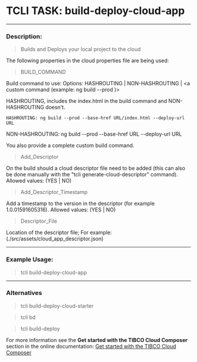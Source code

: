 # TCLI TASK: build-deploy-cloud-app

---
### Description:

> Builds and Deploys your local project to the cloud

The following properties in the cloud properties file are being used:

> BUILD_COMMAND

Build command to use: Options: HASHROUTING | NON-HASHROUTING | <a custom command (example: ng build --prod )>

HASHROUTING, includes the index.html in the build command and NON-HASHROUTING doesn't.

    HASHROUTING: ng build --prod --base-href URL/index.html --deploy-url URL
NON-HASHROUTING: ng build --prod --base-href URL --deploy-url URL

You also provide a complete custom build command.

> Add_Descriptor

On the build should a cloud descriptor file need to be added (this can also be done manually with the "tcli generate-cloud-descriptor" command). Allowed values: (YES | NO)

> Add_Descriptor_Timestamp

Add a timestamp to the version in the descriptor (for example 1.0.01591605316). Allowed values: (YES | NO)

> Descriptor_File

Location of the descriptor file; For example: (./src/assets/cloud_app_descriptor.json)

---
### Example Usage:

> tcli build-deploy-cloud-app

---
### Alternatives
> tcli build-deploy-cloud-starter

> tcli bd

> tcli build-deploy

For more information see the **Get started with the TIBCO Cloud Composer** section in the online documentation:
[Get started with the TIBCO Cloud Composer](https://tibcosoftware.github.io/TCSToolkit/cli/tutorials/003_Get_Started_With_Cloud_Starters/)
